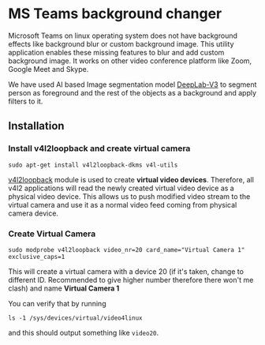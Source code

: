 # MS Teams background changer

Microsoft Teams on linux operating system does not have background effects like background blur or custom background image. This utility application enables these missing features to blur and add custom background image. It works on other video conference platform like Zoom, Google Meet and Skype. 

We have used AI based Image segmentation model [DeepLab-V3](https://ai.googleblog.com/2018/03/semantic-image-segmentation-with.html) to segment person as foreground and the rest of the objects as a background and apply filters to it.


## Installation

### Install v4l2loopback and create virtual camera

    sudo apt-get install v4l2loopback-dkms v4l-utils

[v4l2loopback](https://github.com/umlaeute/v4l2loopback) module is used to create **virtual video devices**. Therefore, all v4l2 applications will read the newly created virtual video device as a physical video device. This allows us to push modified video stream to the virtual camera and use it as a normal video feed coming from physical camera device.  

### Create Virtual Camera

    sudo modprobe v4l2loopback video_nr=20 card_name="Virtual Camera 1" exclusive_caps=1


This will create a virtual camera with a device 20 (if it's taken, change to different ID. Recommended to give higher number therefore there won't me clash) and name **Virtual Camera 1**

You can verify that by running

    ls -1 /sys/devices/virtual/video4linux
and this should output something like ``` video20 ```.